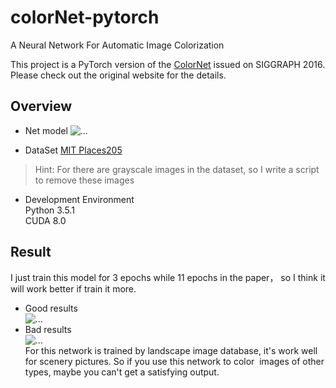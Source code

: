 # colorNet-pytorch
A Neural Network For Automatic Image Colorization

This project is a PyTorch version of the [ColorNet](http://hi.cs.waseda.ac.jp/~iizuka/projects/colorization/en/) issued on SIGGRAPH 2016. Please check out the original website for the details.

## Overview
* Net model
![...](https://github.com/shufanwu/colorNet-pytorch/blob/master/readme%20images/model.png)

* DataSet
[MIT Places205](http://places.csail.mit.edu/user/index.php)  
> Hint: For there are grayscale images in the dataset, so I write a script to remove these images

* Development Environment  
Python 3.5.1  
CUDA 8.0  

## Result
I just train this model for 3 epochs while 11 epochs in the paper， so I think it will work better if train it more.

* Good results  
![...](https://github.com/shufanwu/colorNet-pytorch/blob/master/readme%20images/good-result.png)  
* Bad results  
![...](https://github.com/shufanwu/colorNet-pytorch/blob/master/readme%20images/bad-result.png)  
For this network is trained by landscape image database, it's work well for scenery pictures. So if you use this network to color  images of other types, maybe you can't get a satisfying output.


